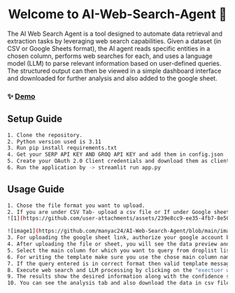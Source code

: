 <h1 align="center">Welcome to AI-Web-Search-Agent 👋</h1>
<p>
</p>

The AI Web Search Agent is a tool designed to automate data retrieval and extraction tasks by leveraging web search capabilities.
Given a dataset (in CSV or Google Sheets format), the AI agent reads specific entities in a chosen column, performs web searches for each, and uses a language model (LLM) to parse relevant information based on user-defined queries. The structured output can then be viewed in a simple dashboard interface and downloaded for further analysis and also added to the google sheet.

### ✨ [Demo](https://ai-web-search-agent.streamlit.app/)

## Setup Guide

```sh
1. Clone the repository.
2. Python version used is 3.11
3. Run pip install requirements.txt
4. Get your SERP API KEY AND GROQ API KEY and add them in config.json
5. Create your OAuth 2.0 Client credentials and download them as client_secret.json file from google cloud console, alSo enable to Google Sheet API.
6. Run the application by -> streamlit run app.py

```

## Usage Guide

```sh
1. Chose the file format you want to upload.
2. If you are under CSV Tab- upload a csv file or If under Google sheet Tab- upload the sheet link.
![1](https://github.com/user-attachments/assets/239e8cc9-ee35-4fb7-8e50-22e16c63f4a9)

![image1](https://github.com/manyac24/AI-Web-Search-Agent/blob/main/images/1.png)
3. For uploading the google sheet link, authorize your google account by signing in
4. After uploading the file or sheet, you will see the data preview and data statistics.
5. Select the main column for which you want to query from droplist list of column names.
6. For writing the template make sure you use the chose main column name in curly braces in the query.
7. If the query entered is in correct format then valid template message is shown and query preview is shown.
8. Execute web search and LLM processing by clicking on the "exectuer web search" button.
9. The results show the desired information along with the confidence score, the web sources and brief notes.
10. You can see the analysis tab and also download the data in csv file, or add data to google sheet- if input was google sheet.


```
